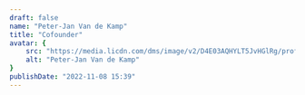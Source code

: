 ```yaml
---
draft: false
name: "Peter-Jan Van de Kamp"
title: "Cofounder"
avatar: {
    src: "https://media.licdn.com/dms/image/v2/D4E03AQHYLT5JvHGlRg/profile-displayphoto-shrink_800_800/profile-displayphoto-shrink_800_800/0/1709845291623?e=1740614400&v=beta&t=iBDbjOMHlIJNZz0RDubX8DsEONGZXPa4XJqVSRIYmhw",
    alt: "Peter-Jan Van de Kamp"
}
publishDate: "2022-11-08 15:39"
---
```

